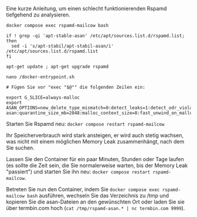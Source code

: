 Eine kurze Anleitung, um einen schlecht funktionierenden Rspamd tiefgehend zu analysieren.

```
docker compose exec rspamd-mailcow bash

if ! grep -qi 'apt-stable-asan' /etc/apt/sources.list.d/rspamd.list; then
  sed -i 's/apt-stabil/apt-stabil-asan/i' /etc/apt/sources.list.d/rspamd.list
fi

apt-get update ; apt-get upgrade rspamd

nano /docker-entrypoint.sh

# Fügen Sie vor "exec "$@"" die folgenden Zeilen ein:

export G_SLICE=always-malloc
export ASAN_OPTIONS=new_delete_type_mismatch=0:detect_leaks=1:detect_odr_violation=0:log_path=/tmp/rspamd-asan:quarantine_size_mb=2048:malloc_context_size=8:fast_unwind_on_malloc=0

```

Starten Sie Rspamd neu: `docker compose restart rspamd-mailcow`

Ihr Speicherverbrauch wird stark ansteigen, er wird auch stetig wachsen, was nicht mit einem möglichen Memory Leak zusammenhängt, nach dem Sie suchen.

Lassen Sie den Container für ein paar Minuten, Stunden oder Tage laufen (es sollte die Zeit sein, die Sie normalerweise warten, bis der Memory Leak "passiert") und starten Sie ihn neu: `docker compose restart rspamd-mailcow`.

Betreten Sie nun den Container, indem Sie `docker compose exec rspamd-mailcow bash` ausführen, wechseln Sie das Verzeichnis zu /tmp und kopieren Sie die asan-Dateien an den gewünschten Ort oder laden Sie sie über termbin.com hoch (`cat /tmp/rspamd-asan.* | nc termbin.com 9999`).